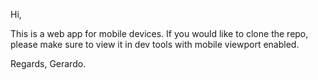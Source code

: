 Hi,

This is a web app for mobile devices. If you would like to clone the repo, please make sure to view it in dev tools with mobile viewport enabled.

Regards, Gerardo.
